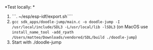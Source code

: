 *Test locally: *

1. ```. ~/esp/esp-idf/export.sh````
2. ```gcc sdk_apps/doodle-jump/main.c -o doodle-jump -I /usr/local/include/SDL3 -L/usr/local/lib -lSDL3``` (on MacOS use ```install_name_tool -add_rpath /Users/matteo/Downloads/vendored/SDL/build ./doodle-jump```)
3. Start with ./doodle-jump